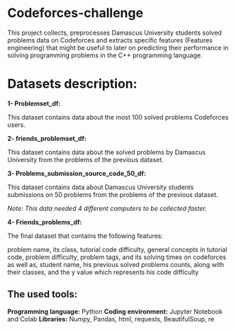 # Codeforces-challenge
This project collects, preprocesses Damascus University students solved problems data on Codeforces and extracts specific features (Features engineering) that might be useful to later on predicting their performance in solving programming problems in the C++ programming language.

# Datasets description:

**1- Problemset_df:**

This dataset contains data about the most 100 solved problems Codeforces users.

**2- friends_problemset_df:**

This dataset contains data about the solved problems by Damascus University from the problems of the previous dataset.

**3- Problems_submission_source_code_50_df:**

This dataset contains data about Damascus University students submissions on 50 problems from the problems of the previous dataset.

_Note: This data needed 4 different computers to be collected faster._


**4- Friends_problems_df:**

The final dataset that contains the following features:

problem name, its class, tutorial code difficulty, general concepts in tutorial code, problem difficulty, problem tags, and its solving times on codeforces as well as, student name, his previous solved problems counts, along with their classes, and the y value which represents his code difficulty

## The used tools:
**Programming language:** Python
**Coding environment:** Jupyter Notebook and Colab
**Libraries:** Numpy, Pandas, html, requests, BeautifulSoup, re
